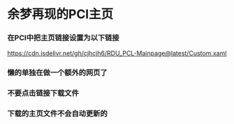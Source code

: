 # 余梦再现的PCl主页
### 在PCl中把主页链接设置为以下链接
https://cdn.jsdelivr.net/gh/cjhcjh6/RDU_PCL-Mainpage@latest/Custom.xaml
### 懒的单独在做一个额外的网页了
### 不要点击链接下载文件
### 下载的主页文件不会自动更新的
